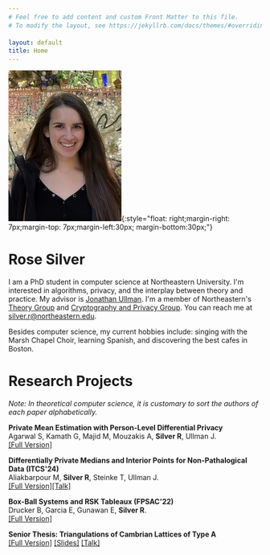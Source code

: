 ```yaml
---
# Feel free to add content and custom Front Matter to this file.
# To modify the layout, see https://jekyllrb.com/docs/themes/#overriding-theme-defaults

layout: default
title: Home
---
```


![profile picture.](/imgs/profile_pic.jpg){:style="float: right;margin-right: 7px;margin-top: 7px;margin-left:30px; margin-bottom:30px;"}


# Rose Silver

I am a PhD student in computer science at Northeastern University. I'm interested in algorithms, privacy, and the interplay between theory and practice. My advisor is [Jonathan Ullman](https://jonathan-ullman.github.io/). I'm a member of Northeastern's [Theory Group](https://www2.ccs.neu.edu/theory/) and [Cryptography and Privacy Group](https://neucrypt.github.io/). You can reach me at silver.r@northeastern.edu. 

Besides computer science, my current hobbies include: singing with the Marsh Chapel Choir, learning Spanish, and discovering the best cafes in Boston.


# Research Projects
*Note:  In theoretical computer science, it is customary to sort the authors of each paper alphabetically.*

**Private Mean Estimation with Person-Level Differential Privacy**\
Agarwal S, Kamath G, Majid M, Mouzakis A, **Silver R**, Ullman J.\
[[Full Version]](https://arxiv.org/pdf/2405.20405) 

**Differentially Private Medians and Interior Points for Non-Pathalogical Data (ITCS'24)**\
Aliakbarpour M, **Silver R**, Steinke T, Ullman J. \
[[Full Version]](https://arxiv.org/pdf/2305.13440.pdf)[[Talk]](https://www.youtube.com/watch?v=4hh1BTVpdyU) 

**Box-Ball Systems and RSK Tableaux (FPSAC'22)**\
Drucker B, Garcia E, Gunawan E, **Silver R**.\
[[Full Version]](https://arxiv.org/pdf/2112.03780.pdf)

**Senior Thesis: Triangulations of Cambrian Lattices of Type A**\
[[Full Version]](/files/senior_thesis.pdf) [[Slides]](/files/senior_thesis_slides.pdf) [[Talk]](https://www.youtube.com/watch?v=aFhcHNa69WM)

